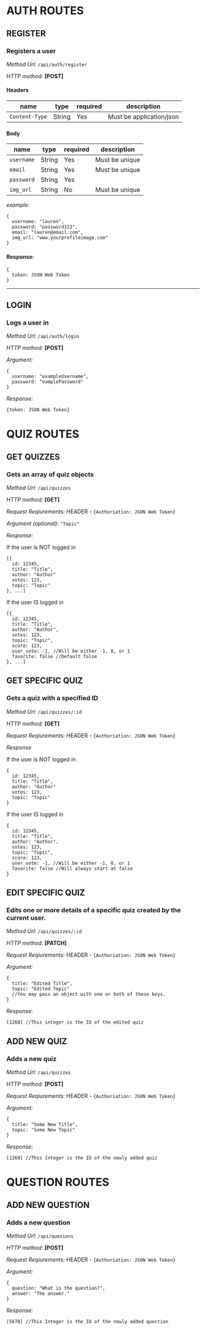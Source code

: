 # AUTH ROUTES

## **REGISTER**
### **Registers a user**

*Method Url:* `/api/auth/register`

*HTTP method:* **[POST]**

#### Headers

| name           | type   | required | description              |
| -------------- | ------ | -------- | ------------------------ |
| `Content-Type` | String | Yes      | Must be application/json |

#### Body

| name           | type   | required | description              |
| -------------- | ------ | -------- | ------------------------ |
| `username`     | String | Yes      | Must be unique           |
| `email`        | String | Yes      | Must be unique           |
| `password`     | String | Yes      |                          |
| `img_url`      | String | No       | Must be unique           |

*example:*

```
{
  username: "lauren",
  password: "password123",
  email: "lauren@email.com",
  img_url: "www.yourprofileimage.com" 
}
```

#### Response:
```
{
  token: JSON Web Token
}
```
____

## **LOGIN**
### **Logs a user in**

*Method Url:* `/api/auth/login`

*HTTP method:* **[POST]**

*Argument:*

```
{
  username: "exampleUsername",
  password: "eamplePassword"
}
```

*Response:*
```
{token: JSON Web Token}
```



# QUIZ ROUTES

## **GET QUIZZES**
### Gets an array of quiz objects

*Method Url:* `/api/quizzes`

*HTTP method:* **[GET]**

*Request Reqiurements:*
HEADER - 
```{Authoriation: JSON Web Token}```

*Argument (optional):*  `"Topic"`

*Response:*

If the user is NOT logged in

```
[{
  id: 12345,
  title: "Title",
  author: "Author"
  votes: 123,
  topic: "Topic"
}, ...]
```

If the user IS logged in

```
[{
  id: 12345,
  title: "Title",
  author: "Author",
  votes: 123,
  topic: "Topic",
  score: 123,
  user_vote: -1, //Will be either -1, 0, or 1
  favorite: false //Default false
}, ...]
```

## **GET SPECIFIC QUIZ**
### Gets a quiz with a specified ID

*Method Url:* `/api/quizzes/:id`

*HTTP method:* **[GET]**

*Request Reqiurements:*
HEADER - 
```{Authoriation: JSON Web Token}```

*Response*

If the user is NOT logged in

```
{
  id: 12345,
  title: "Title",
  author: "Author"
  votes: 123,
  topic: "Topic"
}
```

If the user IS logged in

```
{
  id: 12345,
  title: "Title",
  author: "Author",
  votes: 123,
  topic: "Topic",
  score: 123,
  user_vote: -1, //Will be either -1, 0, or 1
  favorite: false //Will always start at false
}
```

## **EDIT SPECIFIC QUIZ**
### Edits one or more details of a specific quiz created by the current user.

*Method Url:* `/api/quizzes/:id`

*HTTP method:* **[PATCH]**

*Request Reqiurements:*
HEADER - 
```{Authoriation: JSON Web Token}```

*Argument:*

```
{
  title: "Edited Title",
  topic: "Edited Topic"
  //You may pass an object with one or both of these keys.
}
```

*Response:*

```[1268] //This integer is the ID of the edited quiz```

## **ADD NEW QUIZ**
### Adds a new quiz

*Method Url:* `/api/quizzes`

*HTTP method:* **[POST]**

*Request Reqiurements:*
HEADER - 
```{Authoriation: JSON Web Token}```

*Argument:*

```
{
  title: "Some New Title",
  topic: "Some New Topic"
}
```
*Response:*

```[1269] //This Integer is the ID of the newly added quiz```

# QUESTION ROUTES

## **ADD NEW QUESTION**
### Adds a new question

*Method Url:* `/api/quesions`

*HTTP method:* **[POST]**

*Request Reqiurements:*
HEADER - 
```{Authoriation: JSON Web Token}```

*Argument:*

```
{
  question: "What is the question?",
  answer: "The answer."
}
```

*Response:*

```[5678] //This Integer is the ID of the newly added question```


